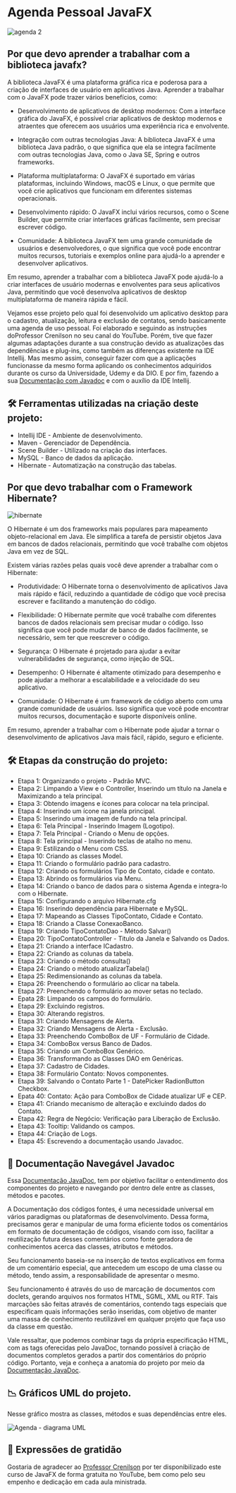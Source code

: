# Agenda Pessoal JavaFX

![agenda 2](https://user-images.githubusercontent.com/17755195/187983261-4128c119-a609-4c9a-8d14-540ef1bc8ff8.png)

## Por que devo aprender a trabalhar com a biblioteca javafx?

A biblioteca JavaFX é uma plataforma gráfica rica e poderosa para a criação de interfaces de usuário em aplicativos Java. Aprender a trabalhar com o JavaFX pode trazer vários benefícios, como:

* Desenvolvimento de aplicativos de desktop modernos: Com a interface gráfica do JavaFX, é possível criar aplicativos de desktop modernos e atraentes que oferecem aos usuários uma experiência rica e envolvente.

* Integração com outras tecnologias Java: A biblioteca JavaFX é uma biblioteca Java padrão, o que significa que ela se integra facilmente com outras tecnologias Java, como o Java SE, Spring e outros frameworks.

* Plataforma multiplataforma: O JavaFX é suportado em várias plataformas, incluindo Windows, macOS e Linux, o que permite que você crie aplicativos que funcionam em diferentes sistemas operacionais.

* Desenvolvimento rápido: O JavaFX inclui vários recursos, como o Scene Builder, que permite criar interfaces gráficas facilmente, sem precisar escrever código.

* Comunidade: A biblioteca JavaFX tem uma grande comunidade de usuários e desenvolvedores, o que significa que você pode encontrar muitos recursos, tutoriais e exemplos online para ajudá-lo a aprender e desenvolver aplicativos.

Em resumo, aprender a trabalhar com a biblioteca JavaFX pode ajudá-lo a criar interfaces de usuário modernas e envolventes para seus aplicativos Java, permitindo que você desenvolva aplicativos de desktop multiplataforma de maneira rápida e fácil.

Vejamos esse projeto pelo qual foi desenvolvido um aplicativo desktop para o cadastro, atualização, leitura e exclusão de contatos, sendo basicamente uma agenda de uso pessoal. Foi elaborado e seguindo as instruções doProfessor Crenilson no seu canal do YouTube. Porém, tive que fazer algumas adaptações durante a sua construção devido as atualizações das dependências e plug-ins, como também as diferenças existente na IDE Intellij. Mas mesmo assim, conseguir fazer com que a aplicações funcionasse da mesmo forma aplicando os conhecimentos adquiridos durante os curso da Universidade, Udemy e da DIO. E por fim, fazendo a sua <a href="https://adriano1976.github.io/agenda-javadoc/com.projetos.agenda/com/projetos/agenda/package-summary.html" target="_blank">Documentação com Javadoc</a> e com o auxílio da IDE Intellij.

## 🛠️ Ferramentas utilizadas na criação deste projeto:

* Intellij IDE - Ambiente de desenvolvimento.
* Maven - Gerenciador de Dependência.
* Scene Builder - Utilizado na criação das interfaces.
* MySQL - Banco de dados da aplicação.
* Hibernate - Automatização na construção das tabelas.

## Por que devo trabalhar com o Framework Hibernate?

![hibernate](https://user-images.githubusercontent.com/17755195/227721558-e3000857-ee41-4ad0-8b34-97c2a0cf4c3e.png)

O Hibernate é um dos frameworks mais populares para mapeamento objeto-relacional em Java. Ele simplifica a tarefa de persistir objetos Java em bancos de dados relacionais, permitindo que você trabalhe com objetos Java em vez de SQL.

Existem várias razões pelas quais você deve aprender a trabalhar com o Hibernate:

* Produtividade: O Hibernate torna o desenvolvimento de aplicativos Java mais rápido e fácil, reduzindo a quantidade de código que você precisa escrever e facilitando a manutenção do código.

* Flexibilidade: O Hibernate permite que você trabalhe com diferentes bancos de dados relacionais sem precisar mudar o código. Isso significa que você pode mudar de banco de dados facilmente, se necessário, sem ter que reescrever o código.

* Segurança: O Hibernate é projetado para ajudar a evitar vulnerabilidades de segurança, como injeção de SQL.

* Desempenho: O Hibernate é altamente otimizado para desempenho e pode ajudar a melhorar a escalabilidade e a velocidade do seu aplicativo.

* Comunidade: O Hibernate é um framework de código aberto com uma grande comunidade de usuários. Isso significa que você pode encontrar muitos recursos, documentação e suporte disponíveis online.

Em resumo, aprender a trabalhar com o Hibernate pode ajudar a tornar o desenvolvimento de aplicativos Java mais fácil, rápido, seguro e eficiente.

## 🛠️ Etapas da construção do projeto:

* Etapa 1: Organizando o projeto - Padrão MVC.
* Etapa 2: Limpando a View e o Controller, Inserindo um título na Janela e Maximizando a tela principal.
* Etapa 3: Obtendo imagens e ícones para colocar na tela principal.
* Etapa 4: Inserindo um ícone na janela principal.
* Etapa 5: Inserindo uma imagem de fundo na tela principal.
* Etapa 6: Tela Principal - Inserindo Imagem (Logotipo).
* Etapa 7: Tela Principal - Criando o Menu de opções.
* Etapa 8: Tela principal - Inserindo teclas de atalho no menu.
* Etapa 9: Estilizando o Menu com CSS.
* Etapa 10: Criando as classes Model.
* Etapa 11: Criando o formulário padrão para cadastro.
* Etapa 12: Criando os formulários Tipo de Contato, cidade e contato.
* Etapa 13: Abrindo os formulários via Menu.
* Etapa 14: Criando o banco de dados para o sistema Agenda e integra-lo com o Hibernate.
* Etapa 15: Configurando o arquivo Hibernate.cfg
* Etapa 16: Inserindo dependência para Hibernate e MySQL.
* Etapa 17: Mapeando as Classes TipoContato, Cidade e Contato.
* Etapa 18: Criando a Classe ConexaoBanco.
* Etapa 19: Criando TipoContatoDao - Método Salvar()
* Etapa 20: TipoContatoController - Titulo da Janela e Salvando os Dados.
* Etapa 21: Criando a interface ICadastro.
* Etapa 22: Criando as colunas da tabela.
* Etapa 23: Criando o método consulta()
* Etapa 24: Criando o método atualizarTabela()
* Etapa 25: Redimensionando as colunas da tabela.
* Etapa 26: Preenchendo o formulário ao clicar na tabela.
* Etapa 27: Preenchendo o formulário ao mover setas no teclado.
* Epata 28: Limpando os campos do formulário.
* Etapa 29: Excluindo registros.
* Etapa 30: Alterando registros.
* Etapa 31: Criando Mensagens de Alerta.
* Etapa 32: Criando Mensagens de Alerta - Exclusão.
* Etapa 33: Preenchendo ComboBox de UF - Formulário de Cidade.
* Etapa 34: ComboBox versus Banco de Dados.
* Etapa 35: Criando um ComboBox Genérico.
* Etapa 36: Transformando as Classes DAO em Genéricas.
* Etapa 37: Cadastro de Cidades.
* Etapa 38: Formulário Contato: Novos componentes.
* Etapa 39: Salvando o Contato Parte 1 - DatePicker RadionButton Checkbox.
* Epata 40: Contato: Ação para ComboBox de Cidade atualizar UF e CEP.
* Etapa 41: Criando mecanismo de alteração e excluindo dados do Contato.
* Etapa 42: Regra de Negócio: Verificação para Liberação de Exclusão.
* Etapa 43: Tooltip: Validando os campos.
* Etapa 44: Criação de Logs.
* Etapa 45: Escrevendo a documentação usando Javadoc.

## 🎯 Documentação Navegável Javadoc

Essa <a href="https://adriano1976.github.io/agenda-javadoc/com.projetos.agenda/com/projetos/agenda/package-summary.html" target="_blank">Documentação JavaDoc</a>,  tem por objetivo facilitar o entendimento dos componentes do projeto e navegando por dentro dele entre as classes, métodos e pacotes.

A Documentação dos códigos fontes, é uma necessidade universal em vários paradigmas ou plataformas de desenvolvimento. Dessa forma, precisamos gerar e manipular de uma forma eficiente todos os comentários em formato de documentação de códigos, visando com isso, facilitar a reutilização futura desses comentários como fonte geradora de conhecimentos acerca das classes, atributos e métodos.

Seu funcionamento baseia-se na inserção de textos explicativos em forma de um comentário especial, que antecedem um escopo de uma classe ou método, tendo assim, a responsabilidade de apresentar o mesmo.

Seu funcionamento é através do uso de marcação de documentos com doclets, gerando arquivos nos formatos HTML, SGML, XML ou RTF. Tais marcações são feitas através de comentários, contendo tags especiais que especificam quais informações serão inseridas, com objetivo de manter uma massa de conhecimento reutilizável em qualquer projeto que faça uso da classe em questão.

Vale ressaltar, que podemos combinar tags da própria especificação HTML, com as tags oferecidas pelo JavaDoc, tornando possível à criação de documentos completos gerados a partir dos comentários do próprio código. Portanto, veja e conheça a anatomia do projeto por meio da <a href="https://adriano1976.github.io/agenda-javadoc/com.projetos.agenda/com/projetos/agenda/package-summary.html" target="_blank">Documentação JavaDoc</a>.


## 📉 Gráficos UML do projeto.

Nesse gráfico mostra as classes, métodos e suas dependências entre eles.

![Agenda - diagrama UML](https://user-images.githubusercontent.com/17755195/187984100-2eaa2eef-35ee-42fa-83c7-e32400bd7df6.png)

## 🎁 Expressões de gratidão

Gostaria de agradecer ao [Professor Crenilson](https://www.youtube.com/c/ProfessorCrenilson) por ter disponibilizado este curso de JavaFX de forma gratuita no YouTube, bem como pelo seu empenho e dedicação em cada aula ministrada.
